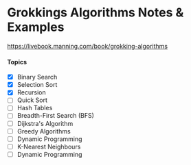 # Grokkings Algorithms Notes & Examples

https://livebook.manning.com/book/grokking-algorithms

#### Topics
- [x] Binary Search
- [x] Selection Sort
- [x] Recursion
- [ ] Quick Sort
- [ ] Hash Tables
- [ ] Breadth-First Search (BFS)
- [ ] Dijkstra's Algorithm
- [ ] Greedy Algorithms
- [ ] Dynamic Programming
- [ ] K-Nearest Neighbours
- [ ] Dynamic Programming
